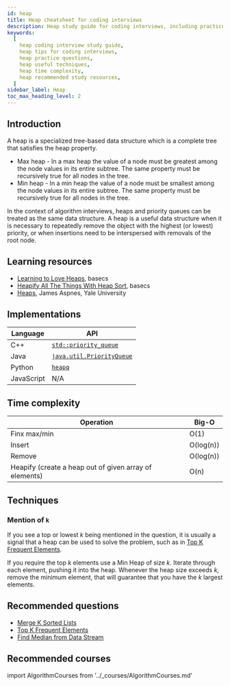 ```yaml
---
id: heap
title: Heap cheatsheet for coding interviews
description: Heap study guide for coding interviews, including practice questions, techniques, time complexity, and recommended resources
keywords:
  [
    heap coding interview study guide,
    heap tips for coding interviews,
    heap practice questions,
    heap useful techniques,
    heap time complexity,
    heap recommended study resources,
  ]
sidebar_label: Heap
toc_max_heading_level: 2
---
```


## Introduction

A heap is a specialized tree-based data structure which is a complete tree that satisfies the heap property.

- Max heap - In a max heap the value of a node must be greatest among the node values in its entire subtree. The same property must be recursively true for all nodes in the tree.
- Min heap - In a min heap the value of a node must be smallest among the node values in its entire subtree. The same property must be recursively true for all nodes in the tree.

In the context of algorithm interviews, heaps and priority queues can be treated as the same data structure. A heap is a useful data structure when it is necessary to repeatedly remove the object with the highest (or lowest) priority, or when insertions need to be interspersed with removals of the root node.

## Learning resources

- [Learning to Love Heaps](https://medium.com/basecs/learning-to-love-heaps-cef2b273a238), basecs
- [Heapify All The Things With Heap Sort](https://medium.com/basecs/heapify-all-the-things-with-heap-sort-55ee1c93af82), basecs
- [Heaps](http://www.cs.yale.edu/homes/aspnes/classes/223/notes.html#heaps), James Aspnes, Yale University

## Implementations

| Language | API |
| --- | --- |
| C++ | [`std::priority_queue`](https://docs.microsoft.com/en-us/cpp/standard-library/priority-queue-class) |
| Java | [`java.util.PriorityQueue`](https://docs.oracle.com/javase/10/docs/api/java/util/PriorityQueue.html) |
| Python | [`heapq`](https://docs.python.org/library/heapq.html) |
| JavaScript | N/A |

## Time complexity

| Operation                                              | Big-O     |
| ------------------------------------------------------ | --------- |
| Finx max/min                                           | O(1)      |
| Insert                                                 | O(log(n)) |
| Remove                                                 | O(log(n)) |
| Heapify (create a heap out of given array of elements) | O(n)      |

## Techniques

### Mention of `k`

If you see a top or lowest _k_ being mentioned in the question, it is usually a signal that a heap can be used to solve the problem, such as in [Top K Frequent Elements](https://leetcode.com/problems/top-k-frequent-elements/).

If you require the top _k_ elements use a Min Heap of size _k_. Iterate through each element, pushing it into the heap. Whenever the heap size exceeds _k_, remove the minimum element, that will guarantee that you have the _k_ largest elements.

## Recommended questions

- [Merge K Sorted Lists](https://leetcode.com/problems/merge-k-sorted-lists/)
- [Top K Frequent Elements](https://leetcode.com/problems/top-k-frequent-elements/)
- [Find Median from Data Stream](https://leetcode.com/problems/find-median-from-data-stream/)

## Recommended courses

import AlgorithmCourses from '../\_courses/AlgorithmCourses.md'

<AlgorithmCourses />
